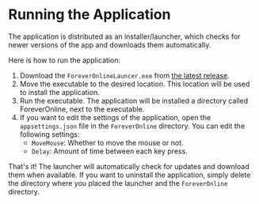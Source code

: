 ﻿# Running the Application

The application is distributed as an installer/launcher, which checks for newer versions of the app and downloads them automatically.

Here is how to run the application:

1. Download the `ForeverOnlineLauncer.exe` from [the latest release](https://github.com/fracampit/forever-online/releases/latest).
2. Move the executable to the desired location. This location will be used to install the application.
3. Run the executable. The application will be installed a directory called ForeverOnline, next to the executable.
4. If you want to edit the settings of the application, open the `appsettings.json` file in the `ForeverOnline` directory. You can edit the following settings:
    - `MoveMouse`: Whether to move the mouse or not.
    - `Delay`: Amount of time between each key press.

That's it! The launcher will automatically check for updates and download them when available. 
If you want to uninstall the application, simply delete the directory where you placed the launcher and the `ForeverOnline` directory.